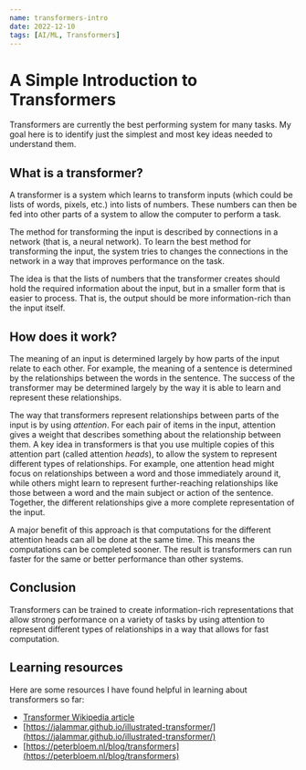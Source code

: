 ```yaml
---
name: transformers-intro
date: 2022-12-10
tags: [AI/ML, Transformers]
---
```


# A Simple Introduction to Transformers

Transformers are currently the best performing system for many tasks. My goal here is to identify just the simplest and most key ideas needed to understand them.

## What is a transformer?

A transformer is a system which learns to transform inputs (which could be lists of words, pixels, etc.) into lists of numbers. These numbers can then be fed into other parts of a system to allow the computer to perform a task.

The method for transforming the input is described by connections in a network (that is, a neural network). To learn the best method for transforming the input, the system tries to changes the connections in the network in a way that improves performance on the task.

The idea is that the lists of numbers that the transformer creates should hold the required information about the input, but in a smaller form that is easier to process. That is, the output should be more information-rich than the input itself.

## How does it work?

The meaning of an input is determined largely by how parts of the input relate to each other. For example, the meaning of a sentence is determined by the relationships between the words in the sentence. The success of the transformer may be determined largely by the way it is able to learn and represent these relationships.

The way that transformers represent relationships between parts of the input is by using _attention_. For each pair of items in the input, attention gives a weight that describes something about the relationship between them. A key idea in transformers is that you use multiple copies of this attention part (called attention _heads_), to allow the system to represent different types of relationships. For example, one attention head might focus on relationships between a word and those immediately around it, while others might learn to represent further-reaching relationships like those between a word and the main subject or action of the sentence. Together, the different relationships give a more complete representation of the input.

A major benefit of this approach is that computations for the different attention heads can all be done at the same time. This means the computations can be completed sooner. The result is transformers can run faster for the same or better performance than other systems.

## Conclusion

Transformers can be trained to create information-rich representations that allow strong performance on a variety of tasks by using attention to represent different types of relationships in a way that allows for fast computation.

## Learning resources

Here are some resources I have found helpful in learning about transformers so far:

- [Transformer Wikipedia article](<https://en.wikipedia.org/wiki/Transformer_(machine_learning_model)>)
- [https://jalammar.github.io/illustrated-transformer/](https://jalammar.github.io/illustrated-transformer/)
- [https://peterbloem.nl/blog/transformers](https://peterbloem.nl/blog/transformers)
